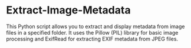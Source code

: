 # Extract-Image-Metadata
This Python script allows you to extract and display metadata from image files in a specified folder. It uses the Pillow (PIL) library for basic image processing and ExifRead for extracting EXIF metadata from JPEG files.
